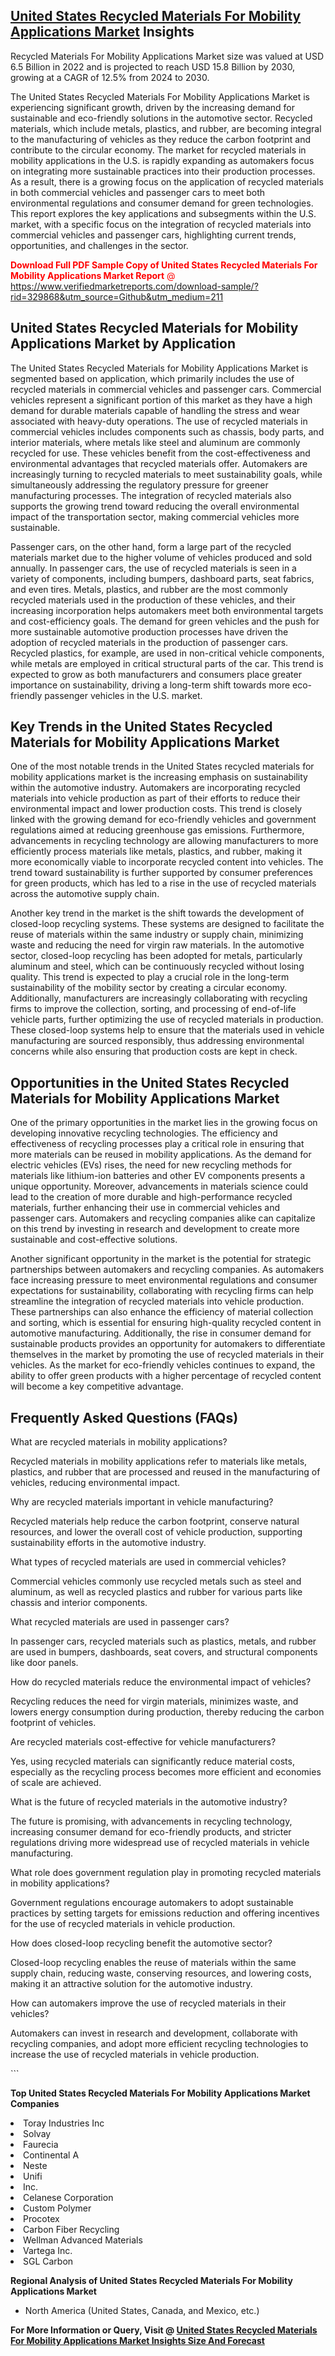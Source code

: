 <h2><a href="https://www.verifiedmarketreports.com/download-sample/?rid=329868&amp;utm_source=Github&amp;utm_medium=211" target="_blank">United States Recycled Materials For Mobility Applications Market</a> Insights</h2><p>Recycled Materials For Mobility Applications Market size was valued at USD 6.5 Billion in 2022 and is projected to reach USD 15.8 Billion by 2030, growing at a CAGR of 12.5% from 2024 to 2030.</p><p><p>The United States Recycled Materials For Mobility Applications Market is experiencing significant growth, driven by the increasing demand for sustainable and eco-friendly solutions in the automotive sector. Recycled materials, which include metals, plastics, and rubber, are becoming integral to the manufacturing of vehicles as they reduce the carbon footprint and contribute to the circular economy. The market for recycled materials in mobility applications in the U.S. is rapidly expanding as automakers focus on integrating more sustainable practices into their production processes. As a result, there is a growing focus on the application of recycled materials in both commercial vehicles and passenger cars to meet both environmental regulations and consumer demand for green technologies. This report explores the key applications and subsegments within the U.S. market, with a specific focus on the integration of recycled materials into commercial vehicles and passenger cars, highlighting current trends, opportunities, and challenges in the sector. <p><span class=""><span style="color: #ff0000;"><strong>Download Full PDF Sample Copy of United States Recycled Materials For Mobility Applications Market Report</strong> @ </span><a href="https://www.verifiedmarketreports.com/download-sample/?rid=329868&amp;utm_source=Github&amp;utm_medium=211" target="_blank">https://www.verifiedmarketreports.com/download-sample/?rid=329868&amp;utm_source=Github&amp;utm_medium=211</a></span></p></p><h2>United States Recycled Materials for Mobility Applications Market by Application</h2><p>The United States Recycled Materials for Mobility Applications Market is segmented based on application, which primarily includes the use of recycled materials in commercial vehicles and passenger cars. Commercial vehicles represent a significant portion of this market as they have a high demand for durable materials capable of handling the stress and wear associated with heavy-duty operations. The use of recycled materials in commercial vehicles includes components such as chassis, body parts, and interior materials, where metals like steel and aluminum are commonly recycled for use. These vehicles benefit from the cost-effectiveness and environmental advantages that recycled materials offer. Automakers are increasingly turning to recycled materials to meet sustainability goals, while simultaneously addressing the regulatory pressure for greener manufacturing processes. The integration of recycled materials also supports the growing trend toward reducing the overall environmental impact of the transportation sector, making commercial vehicles more sustainable. <p>Passenger cars, on the other hand, form a large part of the recycled materials market due to the higher volume of vehicles produced and sold annually. In passenger cars, the use of recycled materials is seen in a variety of components, including bumpers, dashboard parts, seat fabrics, and even tires. Metals, plastics, and rubber are the most commonly recycled materials used in the production of these vehicles, and their increasing incorporation helps automakers meet both environmental targets and cost-efficiency goals. The demand for green vehicles and the push for more sustainable automotive production processes have driven the adoption of recycled materials in the production of passenger cars. Recycled plastics, for example, are used in non-critical vehicle components, while metals are employed in critical structural parts of the car. This trend is expected to grow as both manufacturers and consumers place greater importance on sustainability, driving a long-term shift towards more eco-friendly passenger vehicles in the U.S. market. <h2>Key Trends in the United States Recycled Materials for Mobility Applications Market</h2><p>One of the most notable trends in the United States recycled materials for mobility applications market is the increasing emphasis on sustainability within the automotive industry. Automakers are incorporating recycled materials into vehicle production as part of their efforts to reduce their environmental impact and lower production costs. This trend is closely linked with the growing demand for eco-friendly vehicles and government regulations aimed at reducing greenhouse gas emissions. Furthermore, advancements in recycling technology are allowing manufacturers to more efficiently process materials like metals, plastics, and rubber, making it more economically viable to incorporate recycled content into vehicles. The trend toward sustainability is further supported by consumer preferences for green products, which has led to a rise in the use of recycled materials across the automotive supply chain.<p>Another key trend in the market is the shift towards the development of closed-loop recycling systems. These systems are designed to facilitate the reuse of materials within the same industry or supply chain, minimizing waste and reducing the need for virgin raw materials. In the automotive sector, closed-loop recycling has been adopted for metals, particularly aluminum and steel, which can be continuously recycled without losing quality. This trend is expected to play a crucial role in the long-term sustainability of the mobility sector by creating a circular economy. Additionally, manufacturers are increasingly collaborating with recycling firms to improve the collection, sorting, and processing of end-of-life vehicle parts, further optimizing the use of recycled materials in production. These closed-loop systems help to ensure that the materials used in vehicle manufacturing are sourced responsibly, thus addressing environmental concerns while also ensuring that production costs are kept in check.<h2>Opportunities in the United States Recycled Materials for Mobility Applications Market</h2><p>One of the primary opportunities in the market lies in the growing focus on developing innovative recycling technologies. The efficiency and effectiveness of recycling processes play a critical role in ensuring that more materials can be reused in mobility applications. As the demand for electric vehicles (EVs) rises, the need for new recycling methods for materials like lithium-ion batteries and other EV components presents a unique opportunity. Moreover, advancements in materials science could lead to the creation of more durable and high-performance recycled materials, further enhancing their use in commercial vehicles and passenger cars. Automakers and recycling companies alike can capitalize on this trend by investing in research and development to create more sustainable and cost-effective solutions.<p>Another significant opportunity in the market is the potential for strategic partnerships between automakers and recycling companies. As automakers face increasing pressure to meet environmental regulations and consumer expectations for sustainability, collaborating with recycling firms can help streamline the integration of recycled materials into vehicle production. These partnerships can also enhance the efficiency of material collection and sorting, which is essential for ensuring high-quality recycled content in automotive manufacturing. Additionally, the rise in consumer demand for sustainable products provides an opportunity for automakers to differentiate themselves in the market by promoting the use of recycled materials in their vehicles. As the market for eco-friendly vehicles continues to expand, the ability to offer green products with a higher percentage of recycled content will become a key competitive advantage.<h2>Frequently Asked Questions (FAQs)</h2><p>What are recycled materials in mobility applications?</p><p>Recycled materials in mobility applications refer to materials like metals, plastics, and rubber that are processed and reused in the manufacturing of vehicles, reducing environmental impact.</p><p>Why are recycled materials important in vehicle manufacturing?</p><p>Recycled materials help reduce the carbon footprint, conserve natural resources, and lower the overall cost of vehicle production, supporting sustainability efforts in the automotive industry.</p><p>What types of recycled materials are used in commercial vehicles?</p><p>Commercial vehicles commonly use recycled metals such as steel and aluminum, as well as recycled plastics and rubber for various parts like chassis and interior components.</p><p>What recycled materials are used in passenger cars?</p><p>In passenger cars, recycled materials such as plastics, metals, and rubber are used in bumpers, dashboards, seat covers, and structural components like door panels.</p><p>How do recycled materials reduce the environmental impact of vehicles?</p><p>Recycling reduces the need for virgin materials, minimizes waste, and lowers energy consumption during production, thereby reducing the carbon footprint of vehicles.</p><p>Are recycled materials cost-effective for vehicle manufacturers?</p><p>Yes, using recycled materials can significantly reduce material costs, especially as the recycling process becomes more efficient and economies of scale are achieved.</p><p>What is the future of recycled materials in the automotive industry?</p><p>The future is promising, with advancements in recycling technology, increasing consumer demand for eco-friendly products, and stricter regulations driving more widespread use of recycled materials in vehicle manufacturing.</p><p>What role does government regulation play in promoting recycled materials in mobility applications?</p><p>Government regulations encourage automakers to adopt sustainable practices by setting targets for emissions reduction and offering incentives for the use of recycled materials in vehicle production.</p><p>How does closed-loop recycling benefit the automotive sector?</p><p>Closed-loop recycling enables the reuse of materials within the same supply chain, reducing waste, conserving resources, and lowering costs, making it an attractive solution for the automotive industry.</p><p>How can automakers improve the use of recycled materials in their vehicles?</p><p>Automakers can invest in research and development, collaborate with recycling companies, and adopt more efficient recycling technologies to increase the use of recycled materials in vehicle production.</p>```</p><p><strong>Top United States Recycled Materials For Mobility Applications Market Companies</strong></p><div data-test-id=""><p><li>Toray Industries Inc</li><li> Solvay</li><li> Faurecia</li><li> Continental A</li><li> Neste</li><li> Unifi</li><li> Inc.</li><li> Celanese Corporation</li><li> Custom Polymer</li><li> Procotex</li><li> Carbon Fiber Recycling</li><li> Wellman Advanced Materials</li><li> Vartega Inc.</li><li> SGL Carbon</li></p><div><strong>Regional Analysis of&nbsp;United States Recycled Materials For Mobility Applications Market</strong></div><ul><li dir="ltr"><p dir="ltr">North America&nbsp;(United States, Canada, and Mexico, etc.)</p></li></ul><p><strong>For More Information or Query, Visit @&nbsp;</strong><strong><a href="https://www.verifiedmarketreports.com/product/recycled-materials-for-mobility-applications-market/?utm_source=Github&amp;utm_medium=211" target="_blank">United States Recycled Materials For Mobility Applications Market Insights Size And Forecast</a></strong></p></div>
